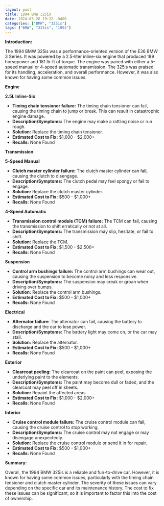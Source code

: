 ```yaml
---
layout: post
title: 1994 BMW 325is
date: 2024-03-28 19:22 -0400
categories: ["BMW", "325is"]
tags: ["BMW", "325is", "1994"]
---
```

**Introduction:**

The 1994 BMW 325is was a performance-oriented version of the E36 BMW 3 Series. It was powered by a 2.5-liter inline-six engine that produced 189 horsepower and 181 lb-ft of torque. The engine was paired with either a 5-speed manual or 4-speed automatic transmission. The 325is was praised for its handling, acceleration, and overall performance. However, it was also known for having some common issues.

**Engine**

**2.5L Inline-Six**

* **Timing chain tensioner failure:** The timing chain tensioner can fail, causing the timing chain to jump or break. This can result in catastrophic engine damage.
* **Description/Symptoms:** The engine may make a rattling noise or run rough. 
* **Solution:** Replace the timing chain tensioner. 
* **Estimated Cost to Fix:** $1,000 - $2,000+
* **Recalls:** None Found

**Transmission**

**5-Speed Manual**

* **Clutch master cylinder failure:** The clutch master cylinder can fail, causing the clutch to disengage. 
* **Description/Symptoms:** The clutch pedal may feel spongy or fail to engage. 
* **Solution:** Replace the clutch master cylinder. 
* **Estimated Cost to Fix:** $500 - $1,000+
* **Recalls:** None Found

**4-Speed Automatic**

* **Transmission control module (TCM) failure:** The TCM can fail, causing the transmission to shift erratically or not at all. 
* **Description/Symptoms:** The transmission may slip, hesitate, or fail to shift. 
* **Solution:** Replace the TCM. 
* **Estimated Cost to Fix:** $1,500 - $2,500+
* **Recalls:** None Found

**Suspension**

* **Control arm bushings failure:** The control arm bushings can wear out, causing the suspension to become noisy and less responsive. 
* **Description/Symptoms:** The suspension may creak or groan when driving over bumps. 
* **Solution:** Replace the control arm bushings. 
* **Estimated Cost to Fix:** $500 - $1,000+
* **Recalls:** None Found

**Electrical**

* **Alternator failure:** The alternator can fail, causing the battery to discharge and the car to lose power. 
* **Description/Symptoms:** The battery light may come on, or the car may stall.
* **Solution:** Replace the alternator. 
* **Estimated Cost to Fix:** $500 - $1,000+
* **Recalls:** None Found

**Exterior**

* **Clearcoat peeling:** The clearcoat on the paint can peel, exposing the underlying paint to the elements. 
* **Description/Symptoms:** The paint may become dull or faded, and the clearcoat may peel off in sheets. 
* **Solution:** Repaint the affected areas. 
* **Estimated Cost to Fix:** $1,000 - $2,000+
* **Recalls:** None Found

**Interior**

* **Cruise control module failure:** The cruise control module can fail, causing the cruise control to stop working. 
* **Description/Symptoms:** The cruise control may not engage or may disengage unexpectedly. 
* **Solution:** Replace the cruise control module or send it in for repair. 
* **Estimated Cost to Fix:** $500 - $1,000+
* **Recalls:** None Found

**Summary:**

Overall, the 1994 BMW 325is is a reliable and fun-to-drive car. However, it is known for having some common issues, particularly with the timing chain tensioner and clutch master cylinder. The severity of these issues can vary depending on the specific car and its maintenance history. The cost to fix these issues can be significant, so it is important to factor this into the cost of ownership.
